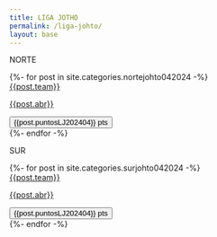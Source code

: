 ```yaml
---
title: LIGA JOTHO
permalink: /liga-johto/
layout: base
---
```




<div class="content">
<div class="card_res">
 <p class="title">NORTE</p>
   {%- for post in site.categories.nortejohto042024 -%}
   <a href="{{ post.url }}">
    <div class="user">
      <div class="image"></div>
       <div class="user__content">
        <div class="text">
          <span class="name">{{post.team}}</span>
          <p class="username">{{post.abr}}</p>
        </div>
        <button class="follow">{{post.puntosLJ202404}} pts</button>
      </div>
    </div>
    </a>
    {%- endfor -%}
  </div>
  


<div class="card_res">
 <p class="title">SUR</p>
{%- for post in site.categories.surjohto042024  -%}
  <a href="{{ post.url }}">
    <div class="user">
      <div class="image"></div>
       <div class="user__content">
        <div class="text">
          <span class="name">{{post.team}}</span>
          <p class="username">{{post.abr}}</p>
        </div>
        <button class="follow">{{post.puntosLJ202404}} pts</button>
      </div>
    </div>
    </a>
{%- endfor -%}
</div>
</div>








